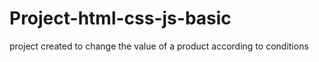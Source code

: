 # Project-html-css-js-basic
project created to change the value of a product according to conditions